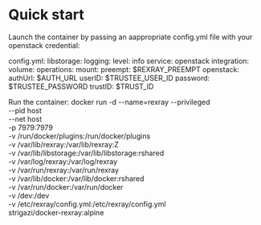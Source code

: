 # Quick start
Launch the container by passing an aappropriate config.yml file with your
openstack credential:

config.yml:
    libstorage:
      logging:
        level: info
      service: openstack
      integration:
        volume:
          operations:
            mount:
              preempt: $REXRAY_PREEMPT
    openstack:
      authUrl:  $AUTH_URL
      userID:   $TRUSTEE_USER_ID
      password: $TRUSTEE_PASSWORD
      trustID:  $TRUST_ID

Run the container:
    docker run -d --name=rexray --privileged \
    --pid host \
    --net host \
    -p 7979:7979 \
    -v /run/docker/plugins:/run/docker/plugins \
    -v /var/lib/rexray:/var/lib/rexray:Z \
    -v /var/lib/libstorage:/var/lib/libstorage:rshared \
    -v /var/log/rexray:/var/log/rexray \
    -v /var/run/rexray:/var/run/rexray \
    -v /var/lib/docker:/var/lib/docker:rshared \
    -v /var/run/docker:/var/run/docker \
    -v /dev:/dev \
    -v /etc/rexray/config.yml:/etc/rexray/config.yml \
    strigazi/docker-rexray:alpine
